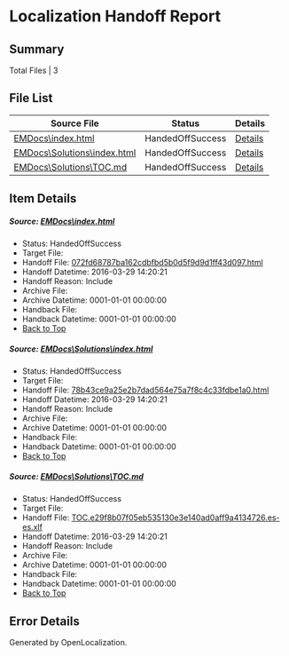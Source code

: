 # <a name='report-top'></a> Localization Handoff Report

## Summary
 Total Files | 3

## File List
 Source File | Status | Details 
 ----------- | ------ | ------- 
 [EMDocs\index.html](https://github.com/Microsoft/EMDocs-pr/blob/3a802c88ed4476aef6f119a2ed10e2330a1d06f7/EMDocs/index.html) | HandedOffSuccess | [Details](#072fd68787ba162cdbfbd5b0d5f9d9d1ff43d09760)
 [EMDocs\Solutions\index.html](https://github.com/Microsoft/EMDocs-pr/blob/3a802c88ed4476aef6f119a2ed10e2330a1d06f7/EMDocs/Solutions/index.html) | HandedOffSuccess | [Details](#78b43ce9a25e2b7dad564e75a7f8c4c33fdbe1a097)
 [EMDocs\Solutions\TOC.md](https://github.com/Microsoft/EMDocs-pr/blob/3a802c88ed4476aef6f119a2ed10e2330a1d06f7/EMDocs/Solutions/TOC.md) | HandedOffSuccess | [Details](#d52d8d62ea086cbd4aacc19de40ede1636a7a949323)

## Item Details
##### <a name='072fd68787ba162cdbfbd5b0d5f9d9d1ff43d09760'></a> Source: [EMDocs\index.html](https://github.com/Microsoft/EMDocs-pr/blob/3a802c88ed4476aef6f119a2ed10e2330a1d06f7/EMDocs/index.html)
* Status: HandedOffSuccess
* Target File: 
* Handoff File: [072fd68787ba162cdbfbd5b0d5f9d9d1ff43d097.html](https://github.com/Microsoft/EM.handoff/blob/47dfd2940f92a2d59292f58283d1b63b7d2779b3/ol-handoff/Microsoft/EMDocs-pr.es-es/master/072fd68787ba162cdbfbd5b0d5f9d9d1ff43d097.html)
* Handoff Datetime: 2016-03-29 14:20:21
* Handoff Reason: Include
* Archive File: 
* Archive Datetime: 0001-01-01 00:00:00
* Handback File: 
* Handback Datetime: 0001-01-01 00:00:00
* [Back to Top](#report-top)

##### <a name='78b43ce9a25e2b7dad564e75a7f8c4c33fdbe1a097'></a> Source: [EMDocs\Solutions\index.html](https://github.com/Microsoft/EMDocs-pr/blob/3a802c88ed4476aef6f119a2ed10e2330a1d06f7/EMDocs/Solutions/index.html)
* Status: HandedOffSuccess
* Target File: 
* Handoff File: [78b43ce9a25e2b7dad564e75a7f8c4c33fdbe1a0.html](https://github.com/Microsoft/EM.handoff/blob/47dfd2940f92a2d59292f58283d1b63b7d2779b3/ol-handoff/Microsoft/EMDocs-pr.es-es/master/78b43ce9a25e2b7dad564e75a7f8c4c33fdbe1a0.html)
* Handoff Datetime: 2016-03-29 14:20:21
* Handoff Reason: Include
* Archive File: 
* Archive Datetime: 0001-01-01 00:00:00
* Handback File: 
* Handback Datetime: 0001-01-01 00:00:00
* [Back to Top](#report-top)

##### <a name='d52d8d62ea086cbd4aacc19de40ede1636a7a949323'></a> Source: [EMDocs\Solutions\TOC.md](https://github.com/Microsoft/EMDocs-pr/blob/3a802c88ed4476aef6f119a2ed10e2330a1d06f7/EMDocs/Solutions/TOC.md)
* Status: HandedOffSuccess
* Target File: 
* Handoff File: [TOC.e29f8b07f05eb535130e3e140ad0aff9a4134726.es-es.xlf](https://github.com/Microsoft/EM.handoff/blob/47dfd2940f92a2d59292f58283d1b63b7d2779b3/ol-handoff/Microsoft/EMDocs-pr.es-es/master/TOC.e29f8b07f05eb535130e3e140ad0aff9a4134726.es-es.xlf)
* Handoff Datetime: 2016-03-29 14:20:21
* Handoff Reason: Include
* Archive File: 
* Archive Datetime: 0001-01-01 00:00:00
* Handback File: 
* Handback Datetime: 0001-01-01 00:00:00
* [Back to Top](#report-top)


## Error Details

Generated by OpenLocalization.
